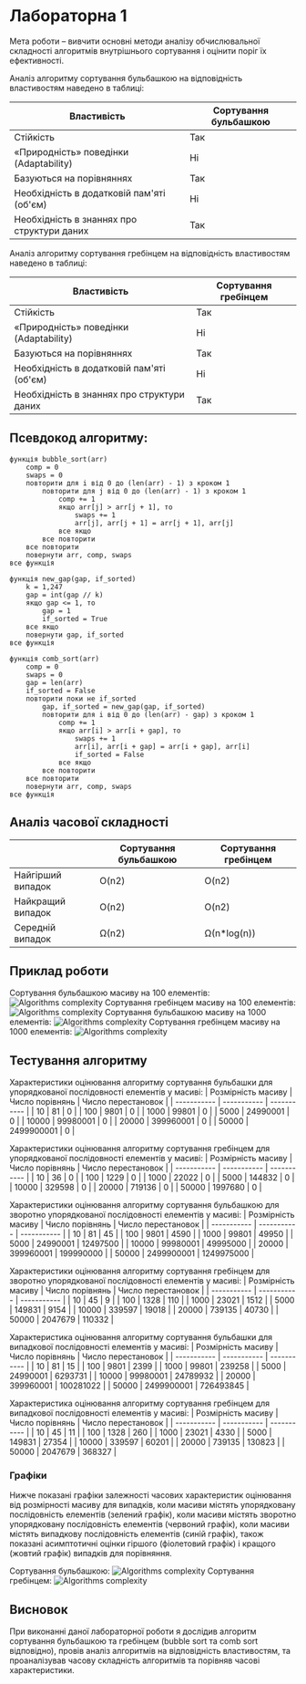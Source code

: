 # Лабораторна 1

Мета роботи – вивчити основні методи аналізу обчислювальної складності алгоритмів внутрішнього сортування і оцінити поріг їх ефективності.

Аналіз алгоритму сортування бульбашкою на відповідність властивостям наведено в таблиці:

| Властивість  | Сортування бульбашкою |
| ----------- | ----------- |
| Стійкість|Так|
| «Природність» поведінки (Adaptability)|Ні|
| Базуються на порівняннях|Так|
| Необхідність в додатковій пам'яті (об'єм)|Ні|
| Необхідність в знаннях про структури даних|Так|

Аналіз алгоритму сортування гребінцем на відповідність властивостям наведено в таблиці:

| Властивість  | Сортування гребінцем |
| ----------- | ----------- |
| Стійкість|Так|
| «Природність» поведінки (Adaptability)|Ні|
| Базуються на порівняннях|Так|
| Необхідність в додатковій пам'яті (об'єм)|Ні|
| Необхідність в знаннях про структури даних|Так|

## Псевдокод алгоритму:
```
функція bubble_sort(arr)
	comp = 0
	swaps = 0
	повторити для i від 0 до (len(arr) - 1) з кроком 1
		повторити для j від 0 до (len(arr) - 1) з кроком 1
			comp += 1
			якщо arr[j] > arr[j + 1], то
				swaps += 1
				arr[j], arr[j + 1] = arr[j + 1], arr[j]
			все якщо
		все повторити
	все повторити
	повернути arr, comp, swaps
все функція

функція new_gap(gap, if_sorted)
	k = 1,247 
	gap = int(gap // k)
	якщо gap <= 1, то
		gap = 1
		if_sorted = True
	все якщо
	повернути gap, if_sorted
все функція

функція comb_sort(arr)
	comp = 0
	swaps = 0
	gap = len(arr)
	if_sorted = False
	повторити поки не if_sorted
		gap, if_sorted = new_gap(gap, if_sorted)
		повторити для i від 0 до (len(arr) - gap) з кроком 1
			comp += 1
			якщо arr[i] > arr[i + gap], то
				swaps += 1
				arr[i], arr[i + gap] = arr[i + gap], arr[i]
				if_sorted = False
			все якщо
		все повторити
	все повторити
	повернути arr, comp, swaps
все функція
```

## Аналіз часової складності

|| Сортування бульбашкою | Сортування гребінцем |
| ----------- | ----------- | ----------- |
| Найгірший випадок | O(n2) | O(n2) |
| Найкращий випадок | O(n2) | O(n2) |
| Середній випадок | Ω(n2) | Ω(n*log(n)) |

## Приклад роботи

Сортування бульбашкою масиву на 100 елементів:
![Algorithms complexity](assets/bubble_sort_100.png)
Сортування гребінцем масиву на 100 елементів:
![Algorithms complexity](assets/comb_sort_100.png)
Сортування бульбашкою масиву на 1000 елементів:
![Algorithms complexity](assets/bubble_sort_1000.png)
Сортування гребінцем масиву на 1000 елементів:
![Algorithms complexity](assets/comb_sort_1000.png)

## Тестування алгоритму

Характеристики оцінювання алгоритму сортування бульбашки для упорядкованої послідовності елементів у масиві: 
| Розмірність масиву | Число порівнянь | Число перестановок |
| ----------- | ----------- | ----------- |
| 10 | 81 | 0 |
| 100 | 9801 | 0 |
| 1000 | 99801 | 0 |
| 5000 | 24990001 | 0 |
| 10000 | 99980001 | 0 |
| 20000 | 399960001 | 0 |
| 50000 | 2499900001 | 0 |

Характеристики оцінювання алгоритму сортування гребінцем для упорядкованої послідовності елементів у масиві:
| Розмірність масиву | Число порівнянь | Число перестановок |
| ----------- | ----------- | ----------- |
| 10 | 36 | 0 |
| 100 | 1229 | 0 |
| 1000 | 22022 | 0 |
| 5000 | 144832 | 0 |
| 10000 | 329598 | 0 |
| 20000 | 719136 | 0 |
| 50000 | 1997680 | 0 |

Характеристики оцінювання алгоритму сортування бульбашкою для зворотно упорядкованої послідовності елементів у масиві:
| Розмірність масиву | Число порівнянь | Число перестановок |
| ----------- | ----------- | ----------- |
| 10 | 81 | 45 |
| 100 | 9801 | 4590 |
| 1000 | 99801 | 49950 |
| 5000 | 24990001 | 12497500 |
| 10000 | 99980001 | 49995000 |
| 20000 | 399960001 | 199990000 |
| 50000 | 2499900001 | 1249975000 |

Характеристики оцінювання алгоритму сортування гребінцем для зворотно упорядкованої послідовності елементів у масиві:
| Розмірність масиву | Число порівнянь | Число перестановок |
| ----------- | ----------- | ----------- |
| 10 | 45 | 9 |
| 100 | 1328 | 110 |
| 1000 | 23021 | 1512 |
| 5000 | 149831 | 9154 |
| 10000 | 339597 | 19018 |
| 20000 | 739135 | 40730 |
| 50000 | 2047679 | 110332 |

Характеристика оцінювання алгоритму сортування бульбашки для випадкової послідовності елементів у масиві:
| Розмірність масиву | Число порівнянь | Число перестановок |
| ----------- | ----------- | ----------- |
| 10 | 81 | 15 |
| 100 | 9801 | 2399 |
| 1000 | 99801 | 239258 |
| 5000 | 24990001 | 6293731 |
| 10000 | 99980001 | 24789932 |
| 20000 | 399960001 | 100281022 |
| 50000 | 2499900001 | 726493845 |

Характеристика оцінювання алгоритму сортування гребінцем для випадкової послідовності елементів у масиві:
| Розмірність масиву | Число порівнянь | Число перестановок |
| ----------- | ----------- | ----------- |
| 10 | 45 | 11 |
| 100 | 1328 | 260 |
| 1000 | 23021 | 4330 |
| 5000 | 149831 | 27354 |
| 10000 | 339597 | 60201 |
| 20000 | 739135 | 130823 |
| 50000 | 2047679 | 368327 |

### Графіки

Нижче показані графіки залежності часових характеристик оцінювання від розмірності масиву для випадків, коли масиви містять упорядковану послідовність елементів (зелений графік), коли масиви містять зворотно упорядковану послідовність елементів (червоний графік), коли масиви містять випадкову послідовність елементів (синій графік), також показані асимптотичні оцінки гіршого (фіолетовий графік) і кращого (жовтий графік) випадків для порівняння.

Сортування бульбашкою:
![Algorithms complexity](assets/desmos-graph_bubble_sort.png)
Сортування гребінцем:
![Algorithms complexity](assets/desmos-graph_comb_sort.png)

## Висновок
При виконанні даної лабораторної роботи я дослідив алгоритм сортування бульбашкою та гребінцем (bubble sort та comb sort відповідно), провів аналіз алгоритмів на відповідність властивостям, та проаналізував часову складність алгоритмів та порівняв часові характеристики.